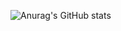 ![Anurag's GitHub stats](https://github-readme-stats.vercel.app/api?username=mlegoue&count_private=true)

